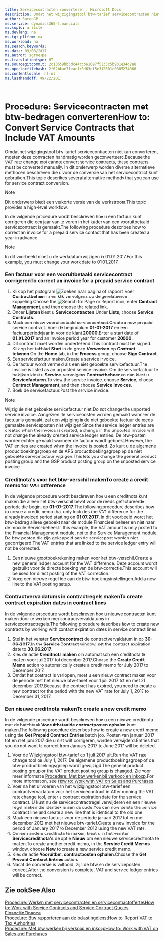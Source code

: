 ```yaml
---
title: Servicecontracten converteren | Microsoft Docs
description: Omdat het wijzigingstool btw-tarief servicecontracten niet kan converteren, moeten deze contracten handmatig worden geconverteerd. In dit onderwerp worden diverse alternatieve methoden beschreven die u voor de conversie van het servicecontract kunt gebruiken.
author: SorenGP
ms.service: dynamics365-financials
ms.topic: article
ms.devlang: na
ms.tgt_pltfrm: na
ms.workload: na
ms.search.keywords: 
ms.date: 09/08/2017
ms.author: sgroespe
ms.translationtype: HT
ms.sourcegitcommit: 2c13559bb3dc44cdb61697f5135c5b931e34d2a8
ms.openlocfilehash: 2f62bbae71eac1c0d63df5e352601c0885274066
ms.contentlocale: nl-nl
ms.lasthandoff: 09/22/2017

---
```

# <a name="how-to-convert-service-contracts-that-include-vat-amounts"></a><span data-ttu-id="a60db-104">Procedure: Servicecontracten met btw-bedragen converteren</span><span class="sxs-lookup"><span data-stu-id="a60db-104">How to: Convert Service Contracts that Include VAT Amounts</span></span>
<span data-ttu-id="a60db-105">Omdat het wijzigingstool btw-tarief servicecontracten niet kan converteren, moeten deze contracten handmatig worden geconverteerd.</span><span class="sxs-lookup"><span data-stu-id="a60db-105">Because the VAT rate change tool cannot convert service contracts, these contracts must be converted manually.</span></span> <span data-ttu-id="a60db-106">In dit onderwerp worden diverse alternatieve methoden beschreven die u voor de conversie van het servicecontract kunt gebruiken.</span><span class="sxs-lookup"><span data-stu-id="a60db-106">This topic describes several alternative methods that you can use for service contract conversion.</span></span>  

> [!NOTE]  
>  <span data-ttu-id="a60db-107">Dit onderwerp biedt een verkorte versie van de werkstroom.</span><span class="sxs-lookup"><span data-stu-id="a60db-107">This topic provides a high-level workflow.</span></span>  

 <span data-ttu-id="a60db-108">In de volgende procedure wordt beschreven hoe u een factuur kunt corrigeren die een jaar van te voren in het kader van een vooruitbetaald servicecontract is gemaakt.</span><span class="sxs-lookup"><span data-stu-id="a60db-108">The following procedure describes how to correct an invoice for a prepaid service contact that has been created a year in advance.</span></span>  

> [!NOTE]  
>  <span data-ttu-id="a60db-109">In dit voorbeeld moet u de werkdatum wijzigen in 01.01.2017.</span><span class="sxs-lookup"><span data-stu-id="a60db-109">For this example, you must change your work date to 01.01.2017.</span></span>  

### <a name="to-correct-an-invoice-for-a-prepaid-service-contract"></a><span data-ttu-id="a60db-110">Een factuur voor een vooruitbetaald servicecontract corrigeren</span><span class="sxs-lookup"><span data-stu-id="a60db-110">To correct an invoice for a prepaid service contract</span></span>  
1. <span data-ttu-id="a60db-111">Klik op het pictogram ![Zoeken naar pagina of rapport](media/ui-search/search_small.png "pictogram Zoeken naar pagina of rapport"), voer **Contractbeheer** in en klik vervolgens op de gerelateerde koppeling.</span><span class="sxs-lookup"><span data-stu-id="a60db-111">Choose the ![Search for Page or Report](media/ui-search/search_small.png "Search for Page or Report icon") icon, enter **Contract Management**, and then choose the related link.</span></span>  
2. <span data-ttu-id="a60db-112">Onder **Lijsten** kiest u **Servicecontracten**.</span><span class="sxs-lookup"><span data-stu-id="a60db-112">Under **Lists**, choose **Service Contracts**.</span></span>  
3. <span data-ttu-id="a60db-113">Maak een nieuw vooruitbetaald servicecontract.</span><span class="sxs-lookup"><span data-stu-id="a60db-113">Create a new prepaid service contract.</span></span> <span data-ttu-id="a60db-114">Voer de begindatum **01-01-2017** en een factuurperiodejaar in voor de klant **20000**.</span><span class="sxs-lookup"><span data-stu-id="a60db-114">Enter a start date of **01.01.2017** and an invoice period year for customer **20000**.</span></span>  
4. <span data-ttu-id="a60db-115">Dit contract moet worden ondertekend.</span><span class="sxs-lookup"><span data-stu-id="a60db-115">This contract must be signed.</span></span> <span data-ttu-id="a60db-116">Klik op het tabblad **Start** in de groep **Verwerken** op **Contract tekenen**.</span><span class="sxs-lookup"><span data-stu-id="a60db-116">On the **Home** tab, in the **Process** group, choose **Sign Contract**.</span></span>  
5. <span data-ttu-id="a60db-117">Een servicefactuur maken.</span><span class="sxs-lookup"><span data-stu-id="a60db-117">Create a service invoice.</span></span>
6. <span data-ttu-id="a60db-118">De factuur wordt vermeld als een niet geboekte servicefactuur.</span><span class="sxs-lookup"><span data-stu-id="a60db-118">The invoice is listed as an unposted service invoice.</span></span> <span data-ttu-id="a60db-119">Om de servicefactuur te bekijken kiest u **Service**, vervolgens **Contractbeheer** en dan kiest u **Servicefacturen**.</span><span class="sxs-lookup"><span data-stu-id="a60db-119">To view the service invoice, choose **Service**, choose **Contract Management**, and then choose **Service Invoices**.</span></span>  
7. <span data-ttu-id="a60db-120">Boek de servicefactuur.</span><span class="sxs-lookup"><span data-stu-id="a60db-120">Post the service invoice.</span></span>  

> [!NOTE]  
>  <span data-ttu-id="a60db-121">Wijzig de niet geboekte servicefactuur niet.</span><span class="sxs-lookup"><span data-stu-id="a60db-121">Do not change the unposted service invoice.</span></span> <span data-ttu-id="a60db-122">Aangezien de serviceposten worden gemaakt wanneer de factuur is gemaakt, zal een wijziging in de niet geboekte factuur de reeds gemaakte serviceposten niet wijzigen.</span><span class="sxs-lookup"><span data-stu-id="a60db-122">Since the service ledger entries are created when the invoice is created, a change in the unposted invoice will not change the already created service ledger entries.</span></span> <span data-ttu-id="a60db-123">De btw-posten worden echter gemaakt wanneer de factuur wordt geboekt.</span><span class="sxs-lookup"><span data-stu-id="a60db-123">However, the VAT entries are created when the invoice is posted.</span></span> <span data-ttu-id="a60db-124">Zo kunt u de algemene productboekingsgroep en de APS productboekingsgroep op de niet geboekte servicefactuur wijzigen.</span><span class="sxs-lookup"><span data-stu-id="a60db-124">This lets you change the general product posting group and the GSP product posting group on the unposted service invoice.</span></span>  

### <a name="to-create-a-credit-memo-for-vat-difference"></a><span data-ttu-id="a60db-125">Creditnota's voor het btw-verschil maken</span><span class="sxs-lookup"><span data-stu-id="a60db-125">To create a credit memo for VAT difference</span></span>  
<span data-ttu-id="a60db-126">In de volgende procedure wordt beschreven hoe u een creditnota kunt maken die alleen het btw-verschil bevat voor de reeds gefactureerde periode die begint op **01-07-2017**.</span><span class="sxs-lookup"><span data-stu-id="a60db-126">The following procedure describes how to create a credit memo that only includes the VAT difference for the already invoiced period starting on **01.07.2017**.</span></span> <span data-ttu-id="a60db-127">In dit voorbeeld wordt het btw-bedrag alleen geboekt naar de module Financieel beheer en niet naar de module Servicebeheer.</span><span class="sxs-lookup"><span data-stu-id="a60db-127">In this example, the VAT amount is only posted to the Financial Management module, not to the Service Management module.</span></span> <span data-ttu-id="a60db-128">De btw-posten die zijn gekoppeld aan de servicepost worden niet gecorrigeerd.</span><span class="sxs-lookup"><span data-stu-id="a60db-128">The VAT entries that are linked to the service ledger entry will not be corrected.</span></span>  

1. <span data-ttu-id="a60db-129">Een nieuwe grootboekrekening maken voor het btw-verschil.</span><span class="sxs-lookup"><span data-stu-id="a60db-129">Create a new general ledger account for the VAT difference.</span></span> <span data-ttu-id="a60db-130">Deze account wordt gebruikt voor de directe boeking van de btw-correctie.</span><span class="sxs-lookup"><span data-stu-id="a60db-130">This account will be used for direct posting of the VAT correction.</span></span>  
2. <span data-ttu-id="a60db-131">Voeg een nieuwe regel toe aan de btw-boekingsinstellingen.</span><span class="sxs-lookup"><span data-stu-id="a60db-131">Add a new line to the VAT posting setup.</span></span>  

### <a name="to-create-contract-expiration-dates-in-contract-lines"></a><span data-ttu-id="a60db-132">Contractvervaldatums in contractregels maken</span><span class="sxs-lookup"><span data-stu-id="a60db-132">To create contract expiration dates in contract lines</span></span>  
<span data-ttu-id="a60db-133">In de volgende procedure wordt beschreven hoe u nieuwe contracten kunt maken door te werken met contractvervaldatums in servicecontractregels.</span><span class="sxs-lookup"><span data-stu-id="a60db-133">The following procedure describes how to create new contracts by working with contact expiration dates in service contract lines.</span></span>  

1. <span data-ttu-id="a60db-134">Stel in het venster **Servicecontract** de contractvervaldatum in op **30-06-2017**.</span><span class="sxs-lookup"><span data-stu-id="a60db-134">In the **Service Contract** window, set the contract expiration date to **30.06.2017**.</span></span>  
2. <span data-ttu-id="a60db-135">Kies de actie **Creditnota maken** om automatisch een creditnota te maken voor juli 2017 tot december 2017.</span><span class="sxs-lookup"><span data-stu-id="a60db-135">Choose the **Create Credit Memo** action to automatically create a credit memo for July 2017 to December 2017.</span></span>  
3. <span data-ttu-id="a60db-136">Omdat het contract is verlopen, moet u een nieuw contract maken voor de periode met het nieuwe btw-tarief voor 1 juli 2017 tot en met 31 december 2017.</span><span class="sxs-lookup"><span data-stu-id="a60db-136">Because the contract has expired, you need to create a new contract for the period with the new VAT rate for July 1, 2017 to December 31, 2017.</span></span>  

### <a name="to-create-a-new-credit-memo"></a><span data-ttu-id="a60db-137">Een nieuwe creditnota maken</span><span class="sxs-lookup"><span data-stu-id="a60db-137">To create a new credit memo</span></span>  
<span data-ttu-id="a60db-138">In de volgende procedure wordt beschreven hoe u een nieuwe creditnota met de batchtaak **Vooruitbetaalde contractposten ophalen** kunt maken.</span><span class="sxs-lookup"><span data-stu-id="a60db-138">The following procedure describes how to create a new credit memo using the **Get Prepaid Contract Entries** batch job.</span></span> <span data-ttu-id="a60db-139">Posten van januari 2017 tot en met juni 2017 die u niet wilt corrigeren, worden verwijderd.</span><span class="sxs-lookup"><span data-stu-id="a60db-139">Entries that you do not want to correct from January 2017 to June 2017 will be deleted.</span></span>  

1. <span data-ttu-id="a60db-140">Voer de Wijzigingstool btw-tarief op 1 juli 2017 uit.</span><span class="sxs-lookup"><span data-stu-id="a60db-140">Run the VAT rate change tool on July 1, 2017.</span></span> <span data-ttu-id="a60db-141">De algemene productboekingsgroep of de btw-productboekingsgroep wordt gewijzigd.</span><span class="sxs-lookup"><span data-stu-id="a60db-141">The general product posting group or the VAT product posting group is changed.</span></span> <span data-ttu-id="a60db-142">Zie voor meer informatie [Procedure: Met btw werken bij verkoop en inkoop](finance-work-with-vat.md).</span><span class="sxs-lookup"><span data-stu-id="a60db-142">For more information, see [How to: Work with VAT on Sales and Purchases](finance-work-with-vat.md).</span></span>  
2. <span data-ttu-id="a60db-143">Voer na het uitvoeren van het wijzigingstool btw-tarief een contractvervaldatum voor het servicecontract in.</span><span class="sxs-lookup"><span data-stu-id="a60db-143">After running the VAT rate change tool, enter a contract expiration date for the service contract.</span></span> <span data-ttu-id="a60db-144">U kunt nu de servicecontractregel verwijderen en een nieuwe regel maken die identiek is aan de oude.</span><span class="sxs-lookup"><span data-stu-id="a60db-144">You can now delete the service contract line and create a new line that is identical to the old one.</span></span>  
3. <span data-ttu-id="a60db-145">Maak een nieuwe factuur voor de periode januari 2017 tot en met december 2012 met het nieuwe btw-tarief.</span><span class="sxs-lookup"><span data-stu-id="a60db-145">Create a new invoice for the period of January 2017 to December 2012 using the new VAT rate.</span></span>  
4. <span data-ttu-id="a60db-146">Om een andere creditnota te maken, kiest u in het venster **Servicecreditnota's** de optie **Nieuw** om een nieuwe servicecreditnota te maken.</span><span class="sxs-lookup"><span data-stu-id="a60db-146">To create another credit memo, in the **Service Credit Memos** window, choose **New** to create a new service credit memo.</span></span>  
5. <span data-ttu-id="a60db-147">Kies de actie **Vooruitbet. contractposten ophalen**.</span><span class="sxs-lookup"><span data-stu-id="a60db-147">Choose the **Get Prepaid Contract Entries** action.</span></span>  
6. <span data-ttu-id="a60db-148">Nadat de conversie is voltooid, zijn de btw en de serviceposten correct.</span><span class="sxs-lookup"><span data-stu-id="a60db-148">After the conversion is complete, VAT and service ledger entries will be correct.</span></span>  

## <a name="see-also"></a><span data-ttu-id="a60db-149">Zie ook</span><span class="sxs-lookup"><span data-stu-id="a60db-149">See Also</span></span>  
[<span data-ttu-id="a60db-150">Procedure: Werken met servicecontracten en servicecontractoffertes</span><span class="sxs-lookup"><span data-stu-id="a60db-150">How to: Work with Service Contracts and Service Contract Quotes</span></span>](service-how-to-create-service-contracts-and-service-contract-quotes.md)  
[<span data-ttu-id="a60db-151">Financiën</span><span class="sxs-lookup"><span data-stu-id="a60db-151">Finance</span></span>](finance.md)  
[<span data-ttu-id="a60db-152">Procedure: Btw rapporteren aan de belastingdienst</span><span class="sxs-lookup"><span data-stu-id="a60db-152">How to: Report VAT to Tax Authorities</span></span>](finance-how-report-vat.md)  
[<span data-ttu-id="a60db-153">Procedure: Met btw werken bij verkoop en inkoop</span><span class="sxs-lookup"><span data-stu-id="a60db-153">How to: Work with VAT on Sales and Purchases</span></span>](finance-work-with-vat.md)  

